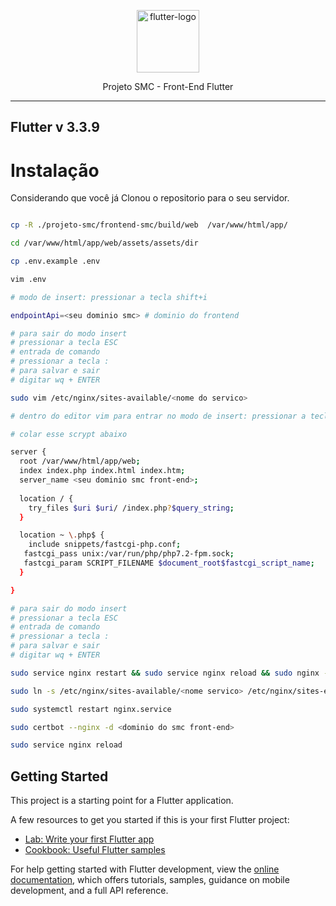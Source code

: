 <p align="center">
	<img src="https://github.com/emaworkdev/projeto-smc/blob/master/resources/flutter.png" alt="flutter-logo" width="100" />		
        <p align="center">Projeto SMC - Front-End Flutter</p>
</p>

<hr>

## Flutter v 3.3.9

# Instalação

<p align="left">Considerando que você já Clonou o repositorio para o seu servidor.</p>

```bash

cp -R ./projeto-smc/frontend-smc/build/web  /var/www/html/app/

cd /var/www/html/app/web/assets/assets/dir

cp .env.example .env

vim .env

# modo de insert: pressionar a tecla shift+i

endpointApi=<seu dominio smc> # dominio do frontend

# para sair do modo insert
# pressionar a tecla ESC
# entrada de comando
# pressionar a tecla :
# para salvar e sair
# digitar wq + ENTER

sudo vim /etc/nginx/sites-available/<nome do servico>

# dentro do editor vim para entrar no modo de insert: pressionar a tecla shift+i

# colar esse scrypt abaixo 

server {
  root /var/www/html/app/web;
  index index.php index.html index.htm;
  server_name <seu dominio smc front-end>;
  
  location / {
    try_files $uri $uri/ /index.php?$query_string;
  }

  location ~ \.php$ {
    include snippets/fastcgi-php.conf;
   fastcgi_pass unix:/var/run/php/php7.2-fpm.sock;
   fastcgi_param SCRIPT_FILENAME $document_root$fastcgi_script_name;
  }

}

# para sair do modo insert
# pressionar a tecla ESC
# entrada de comando
# pressionar a tecla :
# para salvar e sair
# digitar wq + ENTER

sudo service nginx restart && sudo service nginx reload && sudo nginx -t

sudo ln -s /etc/nginx/sites-available/<nome servico> /etc/nginx/sites-enabled/

sudo systemctl restart nginx.service

sudo certbot --nginx -d <dominio do smc front-end>

sudo service nginx reload

```

## Getting Started

This project is a starting point for a Flutter application.

A few resources to get you started if this is your first Flutter project:

- [Lab: Write your first Flutter app](https://docs.flutter.dev/get-started/codelab)
- [Cookbook: Useful Flutter samples](https://docs.flutter.dev/cookbook)

For help getting started with Flutter development, view the
[online documentation](https://docs.flutter.dev/), which offers tutorials,
samples, guidance on mobile development, and a full API reference.
